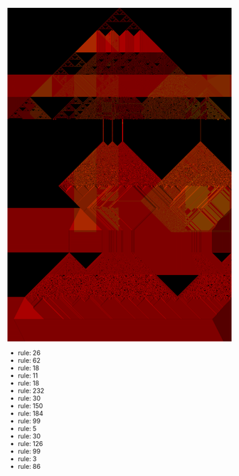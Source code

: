 ![photo](./output.png) 
 * rule: 26
* rule: 62
* rule: 18
* rule: 11
* rule: 18
* rule: 232
* rule: 30
* rule: 150
* rule: 184
* rule: 99
* rule: 5
* rule: 30
* rule: 126
* rule: 99
* rule: 3
* rule: 86
